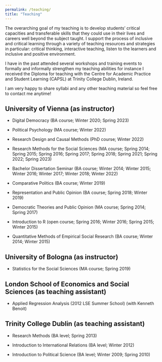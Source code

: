 ```yaml
---
permalink: /teaching/
title: "Teaching"
---
```


The overarching goal of my teaching is to develop students’ critical capacities and transferable skills
that they could use in their lives and careers well beyond the subject taught.
I support the process of inclusive and critical learning through a variety of teaching resources
and strategies in particular: critical thinking, interactive teaching, listen to the learners and inclusive and positive environment.

I have in the past attended several workshops and training events to formally and 
informally strengthen my teaching abilities for instance I received the Diploma for teaching with the 
Centre for Academic Practice and Student Learning (CAPSL) at Trinity College Dublin, Ireland.

I am very happy to share syllabi and any other teaching material so feel free to contact me anytime!

## University of Vienna (as instructor)
- Digital Democracy (BA course; Winter 2020; Spring 2023)

- Political Psychology (MA course; Winter 2022)

- Research Design and Causal Methods (PhD course; Winter 2022)

- Research Methods for the Social Sciences (MA course; Spring 2014; Spring 2015; Spring 2016; Spring 2017; Spring 2018; Spring 2021; Spring 2022; Spring 2023)

- Bachelor Dissertation Seminar (BA course; Winter 2014; Winter 2015; Winter 2016; Winter 2017; Winter 2018; Winter 2022)

- Comparative Politics (BA course; Winter 2019)

- Representation and Public Opinion (BA course; Spring 2018; Winter 2019)

- Democratic Theories and Public Opinion (MA course; Spring 2014; Spring 2017)

- Introduction to R (open course; Spring 2016; Winter 2016; Spring 2015; Winter 2015)

- Quantitative Methods of Empirical Social Research (BA course; Winter 2014; Winter 2015)

## University of Bologna (as instructor)
- Statistics for the Social Sciences (MA course; Spring 2019)

## London School of Economics and Social Sciences (as teaching assistant)
- Applied Regression Analysis (2012 LSE Summer School) (with Kenneth Benoit)

## Trinity College Dublin (as teaching assistant)
- Research Methods (BA level; Spring 2013)

- Introduction to International Relations (BA level; Winter 2012)

- Introduction to Political Science (BA level; Winter 2009; Spring 2010)

